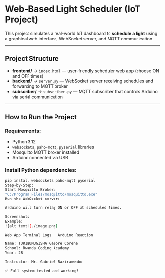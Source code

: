 # Web-Based Light Scheduler (IoT Project)

This project simulates a real-world IoT dashboard to **schedule a light** using a graphical web interface, WebSocket server, and MQTT communication.

---

## Project Structure

- **frontend/** → `index.html` — user-friendly scheduler web app (choose ON and OFF times)
- **backend/** → `server.py` — WebSocket server receiving schedules and forwarding to MQTT broker
- **subscriber/** → `subscriber.py` — MQTT subscriber that controls Arduino via serial communication

---

## How to Run the Project

### Requirements:
- Python 3.12
- `websockets`, `paho-mqtt`, `pyserial` libraries
- Mosquitto MQTT broker installed
- Arduino connected via USB

### Install Python dependencies:
```bash
pip install websockets paho-mqtt pyserial
Step-by-Step:
Start Mosquitto Broker:
"C:/Program Files/mosquitto/mosquitto.exe"
Run the WebSocket server:

Arduino will turn relay ON or OFF at scheduled times.

Screenshots 
Example:
![alt text](./image.png)

Web App	Terminal Logs	Arduino Reaction

Name: TURINUMUGISHA Gasore Corene
School: Rwanda Coding Academy
Year: 2B

Instructor: Mr. Gabriel Baziramwabo

✅ Full system tested and working!
